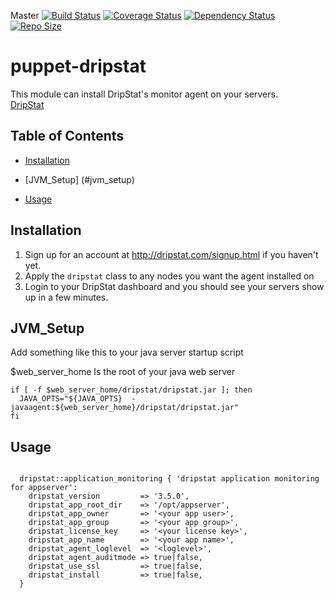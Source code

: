 Master
[![Build Status](https://travis-ci.org/snemetz/puppet-dripstat.svg)](https://travis-ci.org/snemetz/puppet-dripstat)
[![Coverage Status](https://coveralls.io/repos/snemetz/puppet-dripstat/badge.png)](https://coveralls.io/r/snemetz/puppet-dripstat)
[![Dependency Status](https://gemnasium.com/snemetz/puppet-dripstat.svg)](http://gemnasium.com/snemetz/puppet-dripstat#development-dependencies)
[![Repo Size](https://reposs.herokuapp.com/?path=snemetz/puppet-dripstat)]()

puppet-dripstat
===============

This module can install DripStat's monitor agent on your servers. <br />
[DripStat](http://dripstat.com)<br />

## Table of Contents

* [Installation](#installation)
- [JVM_Setup] (#jvm_setup)
* [Usage](#usage)
 
## Installation

1. Sign up for an account at http://dripstat.com/signup.html if you haven't yet.
2. Apply the `dripstat` class to any nodes you want the agent installed on
3. Login to your DripStat dashboard and you should see your servers show up in a few minutes.

## JVM_Setup

Add something like this to your java server startup script

$web_server_home Is the root of your java web server
```
if [ -f $web_server_home/dripstat/dripstat.jar ]; then
  JAVA_OPTS="${JAVA_OPTS}  -javaagent:${web_server_home}/dripstat/dripstat.jar"
fi
```

## Usage

```

  dripstat::application_monitoring { 'dripstat application monitoring for appserver':
    dripstat_version         => '3.5.0',
    dripstat_app_root_dir    => '/opt/appserver',
    dripstat_app_owner       => '<your app user>',
    dripstat_app_group       => '<your app group>',
    dripstat_license_key     => '<your license key>',
    dripstat_app_name        => '<your app name>',
    dripstat_agent_loglevel  => '<loglevel>',
    dripstat_agent_auditmode => true|false,
    dripstat_use_ssl         => true|false,
    dripstat_install         => true|false,
  }
```


